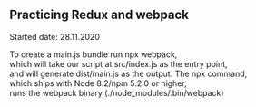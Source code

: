
## Practicing Redux and webpack

Started date: 28.11.2020

To create a main.js bundle run npx webpack,\
which will take our script at src/index.js as the entry point,\
and will generate dist/main.js as the output. The npx command,\
which ships with Node 8.2/npm 5.2.0 or higher,\
runs the webpack binary (./node_modules/.bin/webpack)
